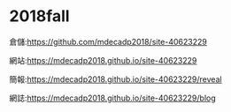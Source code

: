# 2018fall
倉儲:https://github.com/mdecadp2018/site-40623229

網站:https://mdecadp2018.github.io/site-40623229

簡報:https://mdecadp2018.github.io/site-40623229/reveal

網誌:https://mdecadp2018.github.io/site-40623229/blog
